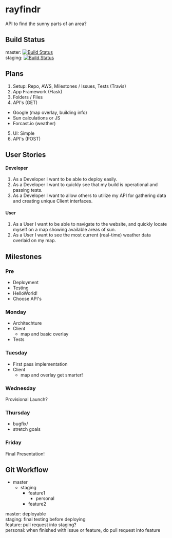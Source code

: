 # rayfindr
API to find the sunny parts of an area?

## Build Status
master: [![Build Status](https://travis-ci.org/wilson0xb4/rayfindr.svg?branch=master)](https://travis-ci.org/wilson0xb4/rayfindr)  
staging: [![Build Status](https://travis-ci.org/wilson0xb4/rayfindr.svg?branch=staging)](https://travis-ci.org/wilson0xb4/rayfindr)

## Plans
1. Setup: Repo, AWS, Milestones / Issues, Tests (Travis)
2. App Framework (Flask)
3. Folders / Files
4. API's (GET)
  - Google (map overlay, building info)
  - Sun calculations or JS
  - Forcast.io (weather)
5. UI: Simple
6. API's (POST)

## User Stories
#### Developer
1. As a Developer I want to be able to deploy easily.
2. As a Developer I want to quickly see that my build is operational and passing tests.
3. As a Developer I want to allow others to utilize my API for gathering data and creating unique Client interfaces.

#### User
1. As a User I want to be able to navigate to the website, and quickly locate myself on a map showing available areas of sun.
2. As a User I want to see the most current (real-time) weather data overlaid on my map.

## Milestones
### Pre
- Deployment
- Testing
- HelloWorld!
- Choose API's

### Monday
- Architechture
- Client
  - map and basic overlay
- Tests

### Tuesday
- First pass implementation
- Client
  - map and overlay get smarter!

### Wednesday
Provisional Launch?

### Thursday
- bugfix/
- stretch goals

### Friday
Final Presentation! 

## Git Workflow
- master
  - staging
    - feature1
      - personal
    - feature2

master: deployable  
staging: final testing before deploying  
feature: pull request into staging?  
personal: when finished with issue or feature, do pull request into feature  
